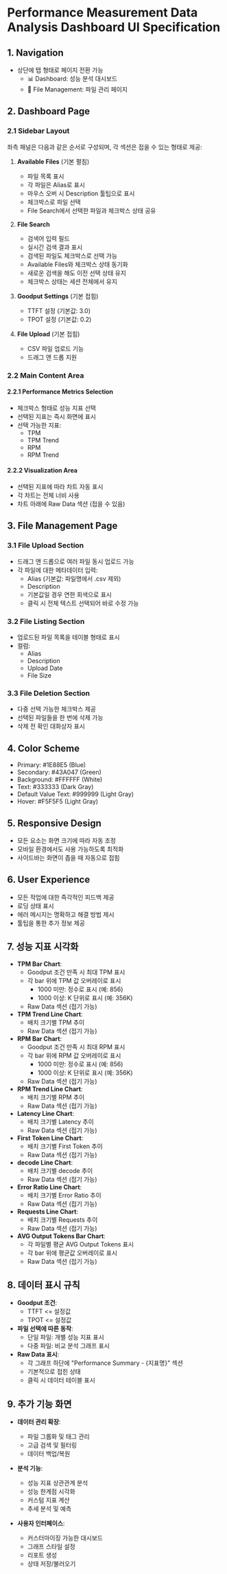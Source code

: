 # Performance Measurement Data Analysis Dashboard UI Specification

## 1. Navigation
- 상단에 탭 형태로 페이지 전환 가능
  - 📊 Dashboard: 성능 분석 대시보드
  - 📁 File Management: 파일 관리 페이지

## 2. Dashboard Page

### 2.1 Sidebar Layout
좌측 패널은 다음과 같은 순서로 구성되며, 각 섹션은 접을 수 있는 형태로 제공:

1. **Available Files** (기본 펼침)
   - 파일 목록 표시
   - 각 파일은 Alias로 표시
   - 마우스 오버 시 Description 툴팁으로 표시
   - 체크박스로 파일 선택
   - File Search에서 선택한 파일과 체크박스 상태 공유

2. **File Search**
   - 검색어 입력 필드
   - 실시간 검색 결과 표시
   - 검색된 파일도 체크박스로 선택 가능
   - Available Files와 체크박스 상태 동기화
   - 새로운 검색을 해도 이전 선택 상태 유지
   - 체크박스 상태는 세션 전체에서 유지

3. **Goodput Settings** (기본 접힘)
   - TTFT 설정 (기본값: 3.0)
   - TPOT 설정 (기본값: 0.2)

4. **File Upload** (기본 접힘)
   - CSV 파일 업로드 기능
   - 드래그 앤 드롭 지원

### 2.2 Main Content Area

#### 2.2.1 Performance Metrics Selection
- 체크박스 형태로 성능 지표 선택
- 선택된 지표는 즉시 화면에 표시
- 선택 가능한 지표:
  - TPM
  - TPM Trend
  - RPM
  - RPM Trend

#### 2.2.2 Visualization Area
- 선택된 지표에 따라 차트 자동 표시
- 각 차트는 전체 너비 사용
- 차트 아래에 Raw Data 섹션 (접을 수 있음)

## 3. File Management Page

### 3.1 File Upload Section
- 드래그 앤 드롭으로 여러 파일 동시 업로드 가능
- 각 파일에 대한 메타데이터 입력:
  - Alias (기본값: 파일명에서 .csv 제외)
  - Description
  - 기본값일 경우 연한 회색으로 표시
  - 클릭 시 전체 텍스트 선택되어 바로 수정 가능

### 3.2 File Listing Section
- 업로드된 파일 목록을 테이블 형태로 표시
- 컬럼:
  - Alias
  - Description
  - Upload Date
  - File Size

### 3.3 File Deletion Section
- 다중 선택 가능한 체크박스 제공
- 선택된 파일들을 한 번에 삭제 가능
- 삭제 전 확인 대화상자 표시

## 4. Color Scheme
- Primary: #1E88E5 (Blue)
- Secondary: #43A047 (Green)
- Background: #FFFFFF (White)
- Text: #333333 (Dark Gray)
- Default Value Text: #999999 (Light Gray)
- Hover: #F5F5F5 (Light Gray)

## 5. Responsive Design
- 모든 요소는 화면 크기에 따라 자동 조정
- 모바일 환경에서도 사용 가능하도록 최적화
- 사이드바는 화면이 좁을 때 자동으로 접힘

## 6. User Experience
- 모든 작업에 대한 즉각적인 피드백 제공
- 로딩 상태 표시
- 에러 메시지는 명확하고 해결 방법 제시
- 툴팁을 통한 추가 정보 제공

## 7. 성능 지표 시각화
- **TPM Bar Chart**:
  - Goodput 조건 만족 시 최대 TPM 표시
  - 각 bar 위에 TPM 값 오버레이로 표시
    - 1000 미만: 정수로 표시 (예: 856)
    - 1000 이상: K 단위로 표시 (예: 356K)
  - Raw Data 섹션 (접기 가능)
- **TPM Trend Line Chart**:
  - 배치 크기별 TPM 추이
  - Raw Data 섹션 (접기 가능)
- **RPM Bar Chart**:
  - Goodput 조건 만족 시 최대 RPM 표시
  - 각 bar 위에 RPM 값 오버레이로 표시
    - 1000 미만: 정수로 표시 (예: 856)
    - 1000 이상: K 단위로 표시 (예: 356K)
  - Raw Data 섹션 (접기 가능)
- **RPM Trend Line Chart**:
  - 배치 크기별 RPM 추이
  - Raw Data 섹션 (접기 가능)
- **Latency Line Chart**:
  - 배치 크기별 Latency 추이
  - Raw Data 섹션 (접기 가능)
- **First Token Line Chart**:
  - 배치 크기별 First Token 추이
  - Raw Data 섹션 (접기 가능)
- **decode Line Chart**:
  - 배치 크기별 decode 추이
  - Raw Data 섹션 (접기 가능)
- **Error Ratio Line Chart**:
  - 배치 크기별 Error Ratio 추이
  - Raw Data 섹션 (접기 가능)
- **Requests Line Chart**:
  - 배치 크기별 Requests 추이
  - Raw Data 섹션 (접기 가능)
- **AVG Output Tokens Bar Chart**:
  - 각 파일별 평균 AVG Output Tokens 표시
  - 각 bar 위에 평균값 오버레이로 표시
  - Raw Data 섹션 (접기 가능)

## 8. 데이터 표시 규칙
- **Goodput 조건**:
  - TTFT <= 설정값
  - TPOT <= 설정값
- **파일 선택에 따른 동작**:
  - 단일 파일: 개별 성능 지표 표시
  - 다중 파일: 비교 분석 그래프 표시
- **Raw Data 표시**:
  - 각 그래프 하단에 "Performance Summary - {지표명}" 섹션
  - 기본적으로 접힌 상태
  - 클릭 시 데이터 테이블 표시

## 9. 추가 기능 화면
- **데이터 관리 확장**:
  - 파일 그룹화 및 태그 관리
  - 고급 검색 및 필터링
  - 데이터 백업/복원

- **분석 기능**:
  - 성능 지표 상관관계 분석
  - 성능 한계점 시각화
  - 커스텀 지표 계산
  - 추세 분석 및 예측

- **사용자 인터페이스**:
  - 커스터마이징 가능한 대시보드
  - 그래프 스타일 설정
  - 리포트 생성
  - 상태 저장/불러오기 
